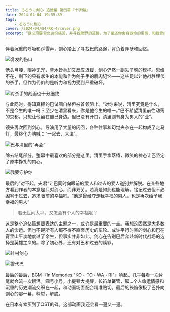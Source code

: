 ```yaml
---
title: るろうに剣心 追憶編 第四幕『十字傷』
date: 2024-04-04 19:55:39
tags:
    - るろうに剣心
cover: /2024/04/04/RK-4/cover.png
excerpt: “我必须要背负这份痛苦，并寻找赎罪的道路，为了偿还你舍身救命的恩情，和我曾经犯下的杀孽”
---
```


伴着沉重的呼吸和踩雪声，剑心踏上了寻找巴的路途，背负着罪孽和回忆。

![复发的伤口](scarf.png)

低头弓腰，眼神无光，草木皆兵却又反应迟缓，剑心俨然一副失了魂的模样。思维不在，剩下的只有求生的本能和作为刽子手的肌肉记忆——这些足以让他战胜埋伏的杀手，但作为代价的是听力和视力受到严重破坏。

![对杀手的刻画也十分细致](assassin.png)

与此同时，得知真相的巴试图自杀但被首领阻止。“对你来说，清里究竟是什么，不是今生的唯一吗？至少在清里看来，你是他今生的唯一。”巴不希望清里前往动荡的京都，只想让他留在自己身边。但巴没有开口，清里则有身为男人的“业”。

镜头再次回到剑心。导演用了大量的闪回，各种往事和幻觉夹杂在一起构成了走马灯，最终化为呐喊：“一起去，大津”。

![巴与清里的“再会”](meet.png)

除去结尾部分，整幕中最喜欢的部分是这里。清里手拿落椿，微笑的神态让巴坚定了原本挣扎的内心。

![我要守护你](blood.png)

最后的“对不起，夫君”让巴同时向眼前的爱人和过去的爱人道别并解脱。在某些地方看到作者的本意是只对剑心，而非双关。若真是如此也能理解。铭记过去但不必困宥于过去，追求眼前的幸福吧。“他是曾经夺走我幸福的男人，也是再次给予我幸福的男人”

> 若无世间太平，又怎会有个人的幸福呢？

这是整个追忆篇想要表达的主题之一，或许是最重要的一点。我想这固然是大多数人的命运。但也不是所有人都不得不直面历史的车轮。或许平行时空的剑心和巴在宵里山平淡地度过了余生，但事实并非如此。剑心在告别巴后奔赴新时代战场的选择是英雄主义的。除了初心外，还有对巴和过去的赎罪。

![绯村剑心](kenshin.png)

![雪代巴](tomoe.png)

最后的最后，BGM『In Memories "KO・TO・WA・RI"』响起。几乎每看一次片尾就会流一次眼泪。圆号小号，小提琴大提琴，长笛单簧管，鼓...个人命运情感和沉重的历史潮流交织在一起，和动画场面配合精准贴切。最后的长笛像极了巴扑向剑心的那一幕，释然，解脱。

在日本有幸买到了OST的碟。这部动画我还会看一遍又一遍。